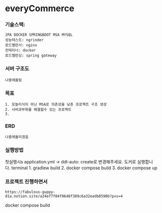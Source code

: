 # everyCommerce

### 기술스택:  
    JPA DOCKER SPRINGBOOT MSA MYSQL 
    성능테스트: ngrinder
    로드밸런서: nginx
    컨테이너: docker
    로드밸런싱: spring gateway

### 서버 구조도
    나중에올림
### 목표
    1. 모놀리식이 아닌 MSA로 의존성을 낮춘 프로젝트 구조 생성
    2. 서버과부화를 해결할수 있는 프로젝트
    3. 
### ERD
    나중에올리겠음
### 실행방법
첫실행시s
    application.yml ->      ddl-auto: create로 변경해주세요.
    도커로 실행합니
다. 
        terminal
        1. gradlew build
        2. docker compose build
        3. docker compose up
        
    
### 프로젝트 진행하면서 
    https://fabulous-guppy-d1a.notion.site/a24ef7f04f0648f389c6a32eadb8590b?pvs=4

docker compose build



